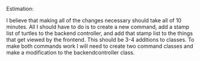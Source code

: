Estimation:

I believe that making all of the changes necessary should take all of 10 minutes. All I should have to do is to create a new command, add a stamp list of turtles to the backend controller, and add that stamp list to the things that get viewed by the frontend. This should be 3-4 additions to classes. To make both commands work I will need to create two command classes and make a modification to the backendcontroller class.